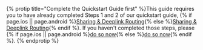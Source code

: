 
{% protip title="Complete the Quickstart Guide first" %}This guide requires you to have already completed Steps 1 and 2 of our quickstart guide, {% if page.ios || page.android %}[Sharing & Deeplink Routing](/recipes/quickstart_guide/{{page.platform}}/){% else %}[Sharing & Deeplink Routing](/recipes/quickstart_guide/ios/){% endif %}. If you haven't completed those steps, please {% if page.ios || page.android %}[do so now](/recipes/quickstart_guide/{{page.platform}}/){% else %}[do so now](/recipes/quickstart_guide/ios/){% endif %}.
{% endprotip %}